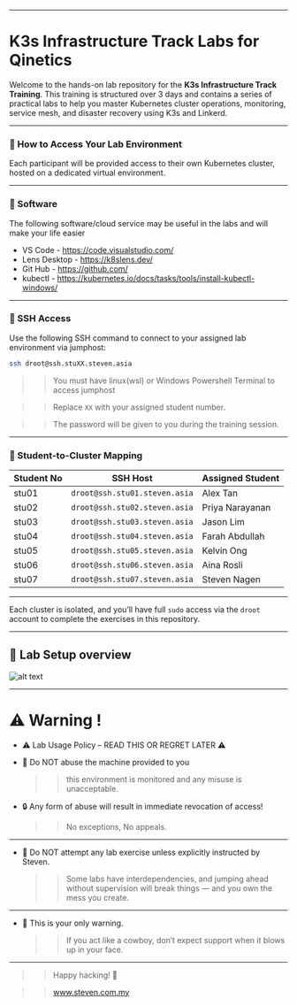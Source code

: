 
---

# K3s Infrastructure Track Labs for Qinetics

Welcome to the hands-on lab repository for the **K3s Infrastructure Track Training**. This training is structured over 3 days and contains a series of practical labs to help you master Kubernetes cluster operations, monitoring, service mesh, and disaster recovery using K3s and Linkerd.

---

### 🚀 How to Access Your Lab Environment

Each participant will be provided access to their own Kubernetes cluster, hosted on a dedicated virtual environment.

---
### 🚀 Software 

The following software/cloud service may be useful in the labs and will make your life easier
* VS Code - https://code.visualstudio.com/
* Lens Desktop - https://k8slens.dev/
* Git Hub - https://github.com/
* kubectl - https://kubernetes.io/docs/tasks/tools/install-kubectl-windows/

---

### 🔐 SSH Access

Use the following SSH command to connect to your assigned lab environment via jumphost:

```bash
ssh droot@ssh.stuXX.steven.asia
````
>> You must have linux(wsl) or Windows Powershell Terminal to access jumphost

>> Replace `XX` with your assigned student number.

>> The password will be given to you during the training session.

---

### 👥 Student-to-Cluster Mapping

| Student No  | SSH Host                         | Assigned Student     |
| ------------ | -----------------------------  | ------------------ |
| stu01    | `droot@ssh.stu01.steven.asia` | Alex Tan          |
| stu02    | `droot@ssh.stu02.steven.asia` | Priya Narayanan   |
| stu03    | `droot@ssh.stu03.steven.asia` | Jason Lim         |
| stu04    | `droot@ssh.stu04.steven.asia` | Farah Abdullah    |
| stu05    | `droot@ssh.stu05.steven.asia` | Kelvin Ong        |
| stu06    | `droot@ssh.stu06.steven.asia` | Aina Rosli        |
| stu07    | `droot@ssh.stu07.steven.asia` | Steven Nagen      |


---

Each cluster is isolated, and you’ll have full `sudo` access via the `droot` account to complete the exercises in this repository.

--- 

## 🚀 Lab Setup overview 

![alt text](image.png)

---

# ⚠️ Warning ! 

* ⚠️ Lab Usage Policy – READ THIS OR REGRET LATER ⚠️
* 🚫 Do NOT abuse the machine provided to you 
  >> this environment is monitored and any misuse is unacceptable.

* 🔒 Any form of abuse will result in immediate revocation of access! 
  >> No exceptions, No appeals.
---

* 🧪 Do NOT attempt any lab exercise unless explicitly instructed by Steven.
  >> Some labs have interdependencies, and jumping ahead without supervision will break things — and you own the mess you create.
---

* 👊 This is your only warning.
  >> If you act like a cowboy, don’t expect support when it blows up in your face.

---
>> Happy hacking! 🚧

 
>> www.steven.com.my



